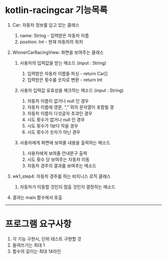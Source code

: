 # kotlin-racingcar 기능목록

1. Car: 자동차 정보를 담고 있는 클래스
    1. name: String - 입력받은 자동차 이름
    2. position: Int - 현재 자동차의 위치

2. WinnerCarRacingView: 화면을 보여주는 클래스

    1. 사용자의 입력값을 받는 메소드 (input : String)
        1. 입력받은 자동차 이름들 파싱 - return Car[]
        2. 입력받은 횟수를 숫자로 변환 - return Int
    
    2. 사용자 입력값 유효성을 체크하는 메소드 (input : String)
        1. 자동차 이름이 없거나 null 인 경우
        2. 자동차 이름에 영문, "," 외의 문자열이 포함될 경
        3. 자동차 이름이 다섯글자 초과인 경우
        4. 시도 횟수가 없거나 null 인 경우
        5. 시도 횟수가 1보다 작을 경우
        6. 시도 횟수가 숫자가 아닌 경우
                
    3. 사용자에게 화면에 보여줄 내용을 출력하는 메소드
        1. 사용자에게 보여줄 안내문구 출력 
        2. 시도 횟수 당 보여주는 자동차 이동
        3. 자동차 경주의 결과를 보여주는 메소드 
         
          
3.  wk1_step4: 자동차 경주를 하는 비지니스 로직 클래스
    1. 자동차가 이동할 것인지 멈출 것인지 결정하는 메소드

4. 결과는 main 함수에서 호출

---
# 프로그램 요구사항
1. 각 기능 구현시, 단위 테스트 구현할 것
2. 들여쓰기는 최대 1
3. 함수의 길이는 최대 14라인




    